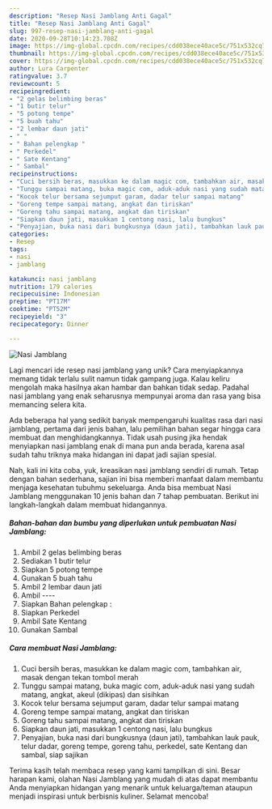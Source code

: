 ```yaml
---
description: "Resep Nasi Jamblang Anti Gagal"
title: "Resep Nasi Jamblang Anti Gagal"
slug: 997-resep-nasi-jamblang-anti-gagal
date: 2020-09-28T10:14:23.708Z
image: https://img-global.cpcdn.com/recipes/cdd038ece40ace5c/751x532cq70/nasi-jamblang-foto-resep-utama.jpg
thumbnail: https://img-global.cpcdn.com/recipes/cdd038ece40ace5c/751x532cq70/nasi-jamblang-foto-resep-utama.jpg
cover: https://img-global.cpcdn.com/recipes/cdd038ece40ace5c/751x532cq70/nasi-jamblang-foto-resep-utama.jpg
author: Lura Carpenter
ratingvalue: 3.7
reviewcount: 5
recipeingredient:
- "2 gelas belimbing beras"
- "1 butir telur"
- "5 potong tempe"
- "5 buah tahu"
- "2 lembar daun jati"
- " "
- " Bahan pelengkap "
- " Perkedel"
- " Sate Kentang"
- " Sambal"
recipeinstructions:
- "Cuci bersih beras, masukkan ke dalam magic com, tambahkan air, masak dengan tekan tombol merah"
- "Tunggu sampai matang, buka magic com, aduk-aduk nasi yang sudah matang, angkat, akeul (dikipas) dan sisihkan"
- "Kocok telur bersama sejumput garam, dadar telur sampai matang"
- "Goreng tempe sampai matang, angkat dan tiriskan"
- "Goreng tahu sampai matang, angkat dan tiriskan"
- "Siapkan daun jati, masukkan 1 centong nasi, lalu bungkus"
- "Penyajian, buka nasi dari bungkusnya (daun jati), tambahkan lauk pauk, telur dadar, goreng tempe, goreng tahu, perkedel, sate Kentang dan sambal, siap sajikan"
categories:
- Resep
tags:
- nasi
- jamblang

katakunci: nasi jamblang 
nutrition: 179 calories
recipecuisine: Indonesian
preptime: "PT17M"
cooktime: "PT52M"
recipeyield: "3"
recipecategory: Dinner

---
```



![Nasi Jamblang](https://img-global.cpcdn.com/recipes/cdd038ece40ace5c/751x532cq70/nasi-jamblang-foto-resep-utama.jpg)

Lagi mencari ide resep nasi jamblang yang unik? Cara menyiapkannya memang tidak terlalu sulit namun tidak gampang juga. Kalau keliru mengolah maka hasilnya akan hambar dan bahkan tidak sedap. Padahal nasi jamblang yang enak seharusnya mempunyai aroma dan rasa yang bisa memancing selera kita.



Ada beberapa hal yang sedikit banyak mempengaruhi kualitas rasa dari nasi jamblang, pertama dari jenis bahan, lalu pemilihan bahan segar hingga cara membuat dan menghidangkannya. Tidak usah pusing jika hendak menyiapkan nasi jamblang enak di mana pun anda berada, karena asal sudah tahu triknya maka hidangan ini dapat jadi sajian spesial.


Nah, kali ini kita coba, yuk, kreasikan nasi jamblang sendiri di rumah. Tetap dengan bahan sederhana, sajian ini bisa memberi manfaat dalam membantu menjaga kesehatan tubuhmu sekeluarga. Anda bisa membuat Nasi Jamblang menggunakan 10 jenis bahan dan 7 tahap pembuatan. Berikut ini langkah-langkah dalam membuat hidangannya.

<!--inarticleads1-->

##### Bahan-bahan dan bumbu yang diperlukan untuk pembuatan Nasi Jamblang:

1. Ambil 2 gelas belimbing beras
1. Sediakan 1 butir telur
1. Siapkan 5 potong tempe
1. Gunakan 5 buah tahu
1. Ambil 2 lembar daun jati
1. Ambil  ----
1. Siapkan  Bahan pelengkap :
1. Siapkan  Perkedel
1. Ambil  Sate Kentang
1. Gunakan  Sambal




<!--inarticleads2-->

##### Cara membuat Nasi Jamblang:

1. Cuci bersih beras, masukkan ke dalam magic com, tambahkan air, masak dengan tekan tombol merah
1. Tunggu sampai matang, buka magic com, aduk-aduk nasi yang sudah matang, angkat, akeul (dikipas) dan sisihkan
1. Kocok telur bersama sejumput garam, dadar telur sampai matang
1. Goreng tempe sampai matang, angkat dan tiriskan
1. Goreng tahu sampai matang, angkat dan tiriskan
1. Siapkan daun jati, masukkan 1 centong nasi, lalu bungkus
1. Penyajian, buka nasi dari bungkusnya (daun jati), tambahkan lauk pauk, telur dadar, goreng tempe, goreng tahu, perkedel, sate Kentang dan sambal, siap sajikan




Terima kasih telah membaca resep yang kami tampilkan di sini. Besar harapan kami, olahan Nasi Jamblang yang mudah di atas dapat membantu Anda menyiapkan hidangan yang menarik untuk keluarga/teman ataupun menjadi inspirasi untuk berbisnis kuliner. Selamat mencoba!
